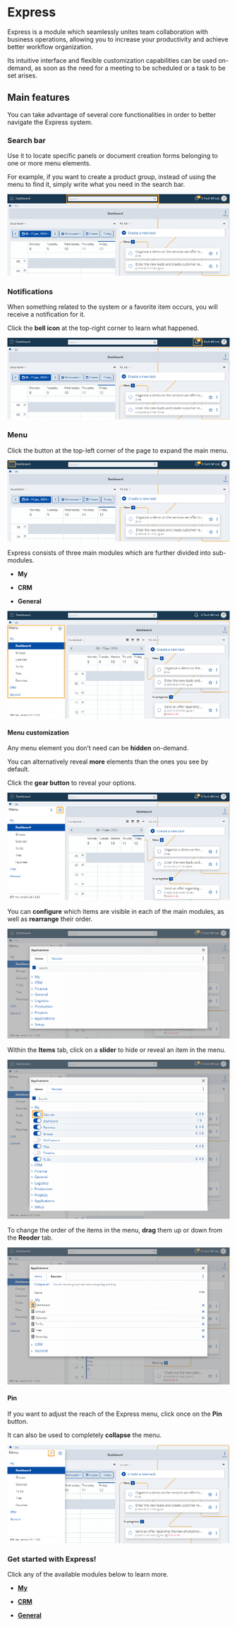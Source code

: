 # Express

Express is a module which seamlessly unites team collaboration with business operations, allowing you to increase your productivity and achieve better workflow organization. 

Its intuitive interface and flexible customization capabilities can be used on-demand, as soon as the need for a meeting to be scheduled or a task to be set arises. 

## Main features

You can take advantage of several core functionalities in order to better navigate the Express system. 
 
### Search bar 

Use it to locate specific panels or document creation forms belonging to one or more menu elements. 

For example, if you want to create a product group, instead of using the menu to find it, simply write what you need in the search bar.

![Express](pictures/Express_search_bar.png)

### Notifications 

When something related to the system or a favorite item occurs, you will receive a notification for it. 

Click the **bell icon** at the top-right corner to learn what happened.

![Express](pictures/Express_notifications.png)

### Menu 

Click the button at the top-left corner of the page to expand the main menu. 

![Express](pictures/Express_menu.png)

Express consists of three main modules which are further divided into sub-modules. 

*	**My**

*	**CRM**

*	**General**

![Express](pictures/Menu_view.png)

#### Menu customization

Any menu element you don’t need can be **hidden** on-demand. 

You can alternatively reveal **more** elements than the ones you see by default. 

Click the **gear button** to reveal your options.

![Express](pictures/Menu_applications.png)

You can **configure** which items are visible in each of the main modules, as well as **rearrange** their order.

![Express](pictures/Menu_applications_Items.png)
  
Within the **Items** tab, click on a **slider** to hide or reveal an item in the menu.

![Express](pictures/Menu_applications_Items_choose.png)

To change the order of the items in the menu, **drag** them up or down from the **Reoder** tab.

![Express](pictures/Menu_applications_Reorder.png)

#### Pin

If you want to adjust the reach of the Express menu, click once on the **Pin** button. 

It can also be used to completely **collapse** the menu.

![Express](pictures/Menu_pins.png)

### Get started with Express!

Click any of the available modules below to learn more.

*	**[My](my/index.md)**

*	**[CRM](crm/index.md)**

*	**[General](general/index.md)**
